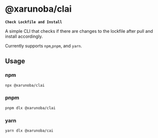 # @xarunoba/clai

**`Check Lockfile and Install`**

A simple CLI that checks if there are changes to the lockfile after pull and install accordingly.

Currently supports `npm`,`pnpm`, and `yarn`.

## Usage

### npm

```bash
npx @xarunoba/clai
```

### pnpm

```bash
pnpm dlx @xarunoba/clai
```

### yarn

```bash
yarn dlx @xarunoba/cai
```
